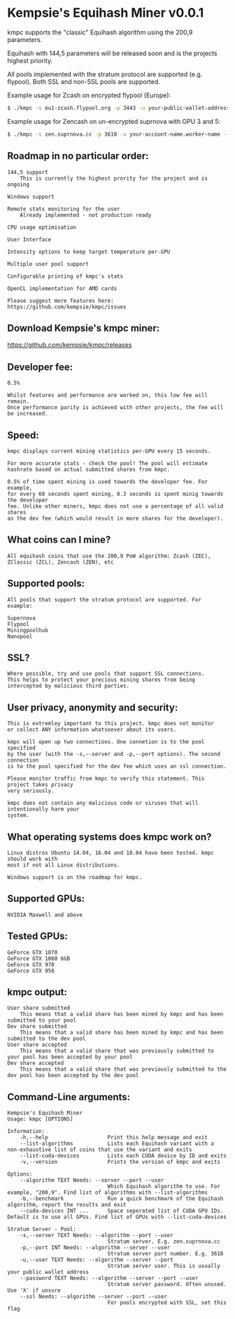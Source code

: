 # Kempsie's Equihash Miner v0.0.1

kmpc supports the "classic" Equihash algorithm using the 200,9 parameters.

Equihash with 144,5 parameters will be released soon and is the projects highest priority.

All pools implemented with the stratum protocol are supported (e.g. flypool). Both SSL and non-SSL pools are supported.

Example usage for Zcash on encrypted flypool (Europe):

```sh
$ ./kmpc -s eu1-zcash.flypool.org -p 3443 -u your-public-wallet-address.worker-name --ssl --algorithm 200,9
```

Example usage for Zencash on un-encrypted suprnova with GPU 3 and 5:

```sh
$ ./kmpc -s zen.suprnova.cc -p 3618 -u your-account-name.worker-name --algorithm 200,9 --cuda-devices 3 5
```

## Roadmap in no particular order:

	144,5 support
		This is currently the highest prority for the project and is ongoing

	Windows support

	Remote stats monitoring for the user
		Already implemented - not production ready

	CPU usage optimisation

	User Interface

	Intensity options to keep target temperature per-GPU

	Multiple user pool support

	Configurable printing of kmpc's stats

	OpenCL implementation for AMD cards

	Please suggest more features here: https://github.com/kempsie/kmpc/issues

## Download Kempsie's kmpc miner:

https://github.com/kempsie/kmpc/releases

## Developer fee:

	0.5%

	Whilst features and performance are worked on, this low fee will remain.
	Once performance parity is achieved with other projects, the fee will be increased.

## Speed:

	kmpc displays current mining statistics per-GPU every 15 seconds.

	For more accurate stats - check the pool! The pool will estimate
	hashrate based on actual submitted shares from kmpc.

	0.5% of time spent mining is used towards the developer fee. For example,
	for every 60 seconds spent mining, 0.3 seconds is spent minig towards the developer
	fee. Unlike other miners, kmpc does not use a percentage of all valid shares
	as the dev fee (which would result in more shares for the developer).

## What coins can I mine?

	All equihash coins that use the 200,9 PoW algorithm: Zcash (ZEC), ZClassic (ZCL), Zencash (ZEN), etc

## Supported pools:

	All pools that support the stratum protocol are supported. For example:

	Supernova
	Flypool
	Miningpoolhub
	Nanopool

## SSL?

	Where possible, try and use pools that support SSL connections.
	This helps to protect your precious mining shares from being
	intercepted	by malicious third parties.

## User privacy, anonymity and security:

	This is extremley important to this project. kmpc does not monitor
	or collect ANY information whatsoever about its users.

	kmpc will open up two connections. One connetion is to the pool specified
	by the user (with the -s,--server and -p,--port options). The second connection
	is to the pool specified for the dev fee which uses an ssl connection.

	Please monitor traffic from kmpc to verify this statement. This project takes privacy
	very seriously.

	kmpc does not contain any malicious code or viruses that will intentionally harm your
	system.

## What operating systems does kmpc work on?

	Linux distros Ubuntu 14.04, 16.04 and 18.04 have been tested. kmpc should work with
	most if not all Linux distributions.

	Windows support is on the roadmap for kmpc.

## Supported GPUs:

	NVIDIA Maxwell and above

## Tested GPUs:

	GeForce GTX 1070
	GeForce GTX 1060 6GB
	GeForce GTX 970
	GeForce GTX 950

## kmpc output:
	User share submitted
		This means that a valid share has been mined by kmpc and has been submitted to your pool
	Dev share submitted
		This means that a valid share has been mined by kmpc and has been submitted to the dev pool
	User share accepted
		This means that a valid share that was previously submitted to your pool has been accepted by your pool
	Dev share accepted
		This means that a valid share that was previously submitted to the dev pool has been accepted by the dev pool

## Command-Line arguments:

	Kempsie's Equihash Miner
	Usage: kmpc [OPTIONS]

	Information:
		-h,--help                   Print this help message and exit
		--list-algorithms           Lists each Equihash variant with a non-exhaustive list of coins that use the variant and exits
		--list-cuda-devices         Lists each CUDA device by ID and exits
		-v,--version                Prints the version of kmpc and exits

	Options:
		--algorithm TEXT Needs: --server --port --user
									Which Equihash algorithm to use. For example, "200,9". Find list of algorithms with --list-algorithms
		-b,--benchmark              Run a quick benchmark of the Equihash algorithm, report the results and exit
		--cuda-devices INT ...      Space seperated list of CUDA GPU IDs. Default is to use all GPUs. Find list of GPUs with --list-cuda-devices

	Stratum Server - Pool:
		-s,--server TEXT Needs: --algorithm --port --user
									Stratum server. E.g. zen.suprnova.cc
		-p,--port INT Needs: --algorithm --server --user
									Stratum server port number. E.g. 3618
		-u,--user TEXT Needs: --algorithm --server --port
									Stratum server user. This is usually your public wallet address
		--password TEXT Needs: --algorithm --server --port --user
									Stratum server password. Often unused. Use 'X' if unsure
		--ssl Needs: --algorithm --server --port --user
									For pools encrypted with SSL, set this flag

